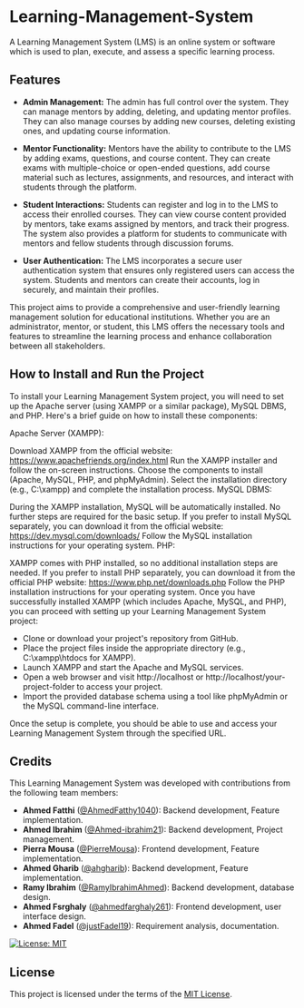 # Learning-Management-System
A Learning Management System (LMS) is an online system or software which is used to plan, execute, and assess a specific learning process.

## Features

- **Admin Management:** The admin has full control over the system. They can manage mentors by adding, deleting, and updating mentor profiles. They can also manage courses by adding new courses, deleting existing ones, and updating course information.

- **Mentor Functionality:** Mentors have the ability to contribute to the LMS by adding exams, questions, and course content. They can create exams with multiple-choice or open-ended questions, add course material such as lectures, assignments, and resources, and interact with students through the platform.

- **Student Interactions:** Students can register and log in to the LMS to access their enrolled courses. They can view course content provided by mentors, take exams assigned by mentors, and track their progress. The system also provides a platform for students to communicate with mentors and fellow students through discussion forums.

- **User Authentication:** The LMS incorporates a secure user authentication system that ensures only registered users can access the system. Students and mentors can create their accounts, log in securely, and maintain their profiles.

This project aims to provide a comprehensive and user-friendly learning management solution for educational institutions. Whether you are an administrator, mentor, or student, this LMS offers the necessary tools and features to streamline the learning process and enhance collaboration between all stakeholders.

## How to Install and Run the Project

To install your Learning Management System project, you will need to set up the Apache server (using XAMPP or a similar package), MySQL DBMS, and PHP. Here's a brief guide on how to install these components:

Apache Server (XAMPP):

Download XAMPP from the official website: https://www.apachefriends.org/index.html
Run the XAMPP installer and follow the on-screen instructions.
Choose the components to install (Apache, MySQL, PHP, and phpMyAdmin).
Select the installation directory (e.g., C:\xampp) and complete the installation process.
MySQL DBMS:

During the XAMPP installation, MySQL will be automatically installed. No further steps are required for the basic setup.
If you prefer to install MySQL separately, you can download it from the official website: https://dev.mysql.com/downloads/
Follow the MySQL installation instructions for your operating system.
PHP:

XAMPP comes with PHP installed, so no additional installation steps are needed.
If you prefer to install PHP separately, you can download it from the official PHP website: https://www.php.net/downloads.php
Follow the PHP installation instructions for your operating system.
Once you have successfully installed XAMPP (which includes Apache, MySQL, and PHP), you can proceed with setting up your Learning Management System project:

-  Clone or download your project's repository from GitHub.
-  Place the project files inside the appropriate directory (e.g., C:\xampp\htdocs for XAMPP).
-  Launch XAMPP and start the Apache and MySQL services.
-  Open a web browser and visit http://localhost or http://localhost/your-project-folder to access your project.
-  Import the provided database schema using a tool like phpMyAdmin or the MySQL command-line interface.
  
Once the setup is complete, you should be able to use and access your Learning Management System through the specified URL.

## Credits

This Learning Management System was developed with contributions from the following team members:

- **Ahmed Fatthi** ([@AhmedFatthy1040](https://github.com/AhmedFatthy1040)): Backend development, Feature implementation.
- **Ahmed Ibrahim** ([@Ahmed-ibrahim21](https://github.com/Ahmed-ibrahim21)): Backend development, Project management.
- **Pierra Mousa** ([@PierreMousa](https://github.com/PierreMousa)): Frontend development, Feature implementation.
- **Ahmed Gharib** ([@ahgharib](https://github.com/ahgharib)): Backend development, Feature implementation.
- **Ramy Ibrahim** ([@RamyIbrahimAhmed](https://github.com/RamyIbrahimAhmed)): Backend development, database design.
- **Ahmed Fsrghaly** ([@ahmedfarghaly261](https://github.com/ahmedfarghaly261)): Frontend development, user interface design.
- **Ahmed Fadel** ([@justFadel19](https://github.com/justFadel19)): Requirement analysis, documentation.


[![License: MIT](https://img.shields.io/badge/License-MIT-yellow.svg)](https://opensource.org/licenses/MIT)
## License

This project is licensed under the terms of the [MIT License](https://opensource.org/licenses/MIT).
